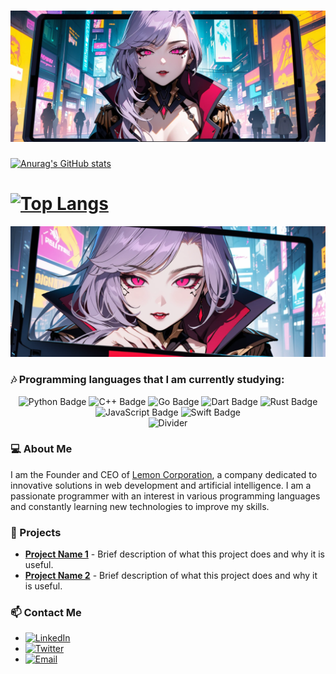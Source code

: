 [![Header](https://github.com/ArtUKnow/ArtUKnow/blob/main/content/undefined_image%20-%202024-06-19T193606.250.png)](https://lemon-corporation.com)
============================================================

[![Anurag's GitHub stats](https://github-readme-stats.vercel.app/api?username=ArtUKnow&theme=tokyonight&show_icons=true)](https://github.com/anuraghazra/github-readme-stats)

[![Top Langs](https://github-readme-stats.vercel.app/api/top-langs/?username=ArtUKnow&theme=tokyonight&layout=compact)](https://github.com/anuraghazra/github-readme-stats)
============================================================

[![Header](https://github.com/ArtUKnow/ArtUKnow/blob/main/content/undefined_image%20-%202024-06-19T193611.446.png)](https://lemon-corporation.com)

### 🎶 Programming languages that I am currently studying:

<div align="center">
  <img src="https://img.shields.io/badge/Python-%2314354C.svg?style=for-the-badge&logo=python&logoColor=white" alt="Python Badge"/>
  <img src="https://img.shields.io/badge/C++-%2300599C.svg?style=for-the-badge&logo=c%2B%2B&logoColor=white" alt="C++ Badge"/>
  <img src="https://img.shields.io/badge/Go-%2300ADD8.svg?style=for-the-badge&logo=go&logoColor=white" alt="Go Badge"/>
  <img src="https://img.shields.io/badge/Dart-%230175C2.svg?style=for-the-badge&logo=dart&logoColor=white" alt="Dart Badge"/>
  <img src="https://img.shields.io/badge/Rust-%23000000.svg?style=for-the-badge&logo=rust&logoColor=white" alt="Rust Badge"/>
  <img src="https://img.shields.io/badge/JavaScript-%23F7DF1E.svg?style=for-the-badge&logo=javascript&logoColor=black" alt="JavaScript Badge"/>
  <img src="https://img.shields.io/badge/Swift-%23FA7343.svg?style=for-the-badge&logo=swift&logoColor=white" alt="Swift Badge"/>
</div>

<div align="center">
  <img src="https://github.com/ArtUKnow/ArtUKnow/blob/main/content/cyberpunk-divider.png" alt="Divider" style="width:80%;"/>
</div>

### 💻 About Me

I am the Founder and CEO of [Lemon Corporation](https://lemon-corporation.com), a company dedicated to innovative solutions in web development and artificial intelligence. I am a passionate programmer with an interest in various programming languages and constantly learning new technologies to improve my skills.

### 🚀 Projects

- **[Project Name 1](https://github.com/ArtUKnow/ProjectName1)** - Brief description of what this project does and why it is useful.
- **[Project Name 2](https://github.com/ArtUKnow/ProjectName2)** - Brief description of what this project does and why it is useful.

### 📫 Contact Me

- [![LinkedIn](https://img.shields.io/badge/LinkedIn-%230077B5.svg?style=for-the-badge&logo=linkedin&logoColor=white)](https://www.linkedin.com/in/your-profile)
- [![Twitter](https://img.shields.io/badge/Twitter-%231DA1F2.svg?style=for-the-badge&logo=twitter&logoColor=white)](https://twitter.com/your-profile)
- [![Email](https://img.shields.io/badge/Email-%23D14836.svg?style=for-the-badge&logo=gmail&logoColor=white)](mailto:your-email@gmail.com)
